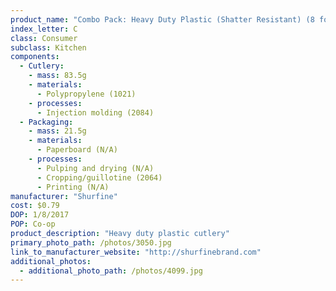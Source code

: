 ```yaml
---
product_name: "Combo Pack: Heavy Duty Plastic (Shatter Resistant) (8 forks, 8 spoons, 8 knives)"
index_letter: C
class: Consumer
subclass: Kitchen
components:
  - Cutlery:
    - mass: 83.5g
    - materials:
      - Polypropylene (1021)
    - processes:
      - Injection molding (2084)
  - Packaging:
    - mass: 21.5g
    - materials:
      - Paperboard (N/A)
    - processes:
      - Pulping and drying (N/A)
      - Cropping/guillotine (2064)
      - Printing (N/A)
manufacturer: "Shurfine"
cost: $0.79
DOP: 1/8/2017
POP: Co-op
product_description: "Heavy duty plastic cutlery"
primary_photo_path: /photos/3050.jpg
link_to_manufacturer_website: "http://shurfinebrand.com"
additional_photos:
  - additional_photo_path: /photos/4099.jpg
---
```

